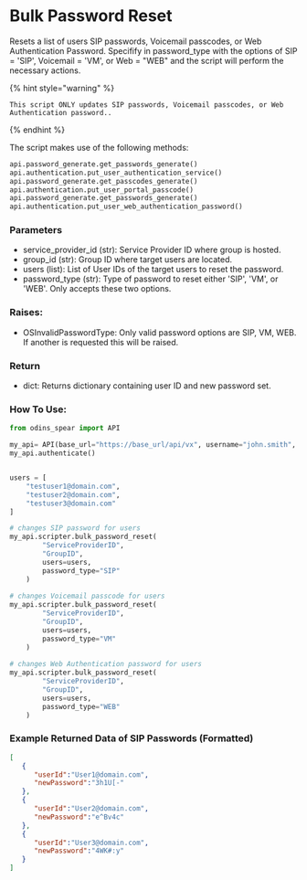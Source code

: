 # Bulk Password Reset

Resets a list of users SIP passwords, Voicemail passcodes, or Web Authentication Password. Specifify in password\_type with the options of SIP = 'SIP', Voicemail = 'VM', or Web = "WEB" and the script will perform the necessary actions.

{% hint style="warning" %}
```
This script ONLY updates SIP passwords, Voicemail passcodes, or Web Authentication password..
```
{% endhint %}

The script makes use of the following methods:

```python
api.password_generate.get_passwords_generate()
api.authentication.put_user_authentication_service()
api.password_generate.get_passcodes_generate()
api.authentication.put_user_portal_passcode()
api.password_generate.get_passwords_generate()
api.authentication.put_user_web_authentication_password()
```

### Parameters

* service\_provider\_id (str): Service Provider ID where group is hosted.
* group\_id (str): Group ID where target users are located.
* users (list): List of User IDs of the target users to reset the password.
* password\_type (str): Type of password to reset either 'SIP', 'VM', or 'WEB'. Only accepts these two options.

### Raises:

* OSInvalidPasswordType: Only valid password options are SIP, VM, WEB. If another is requested this will be raised.

### Return

* dict: Returns dictionary containing user ID and new password set.

### How To Use:

```python
from odins_spear import API

my_api= API(base_url="https://base_url/api/vx", username="john.smith", password="ODIN_INSTANCE_1")
my_api.authenticate()


users = [
    "testuser1@domain.com",
    "testuser2@domain.com",
    "testuser3@domain.com"
]

# changes SIP password for users
my_api.scripter.bulk_password_reset(
        "ServiceProviderID",
        "GroupID",
        users=users,
        password_type="SIP"   
    )
    
# changes Voicemail passcode for users
my_api.scripter.bulk_password_reset(
        "ServiceProviderID",
        "GroupID",
        users=users,
        password_type="VM"   
    )
    
# changes Web Authentication password for users
my_api.scripter.bulk_password_reset(
        "ServiceProviderID",
        "GroupID",
        users=users,
        password_type="WEB"   
    )
```

### Example Returned Data of SIP Passwords (Formatted)

```json
[
   {
      "userId":"User1@domain.com",
      "newPassword":"3h1U[-"
   },
   {
      "userId":"User2@domain.com",
      "newPassword":"e^Bv4c"
   },
   {
      "userId":"User3@domain.com",
      "newPassword":"4WK#:y"
   }
]
```
